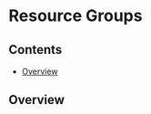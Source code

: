 # Resource Groups

<!--TOC_START-->
## Contents
- [Overview](#overview)

<!--TOC_END-->
## Overview
